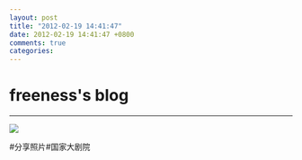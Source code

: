 ```yaml
---
layout: post
title: "2012-02-19 14:41:47"
date: 2012-02-19 14:41:47 +0800
comments: true
categories: 
---
```


# freeness's blog

----------

![](http://okqmqrbgo.bkt.clouddn.com/201202191441471.jpg)

>
\#分享照片\#国家大剧院